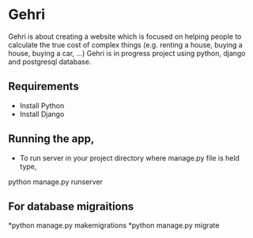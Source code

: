 # Gehri
Gehri is about creating a website which is focused on helping people to calculate the true cost of complex things (e.g. renting a house, buying a house, buying a car, ...)
Gehri is in progress project using python, django and postgresql database.
 ## Requirements
 
 * Install Python
 * Install Django
 
 ## Running the app,
 * To run server
 in your project directory where manage.py file is held type, 
 
 python manage.py runserver
 
 ## For database migraitions 
 
 *python manage.py makemigrations
 *python manage.py migrate
 
